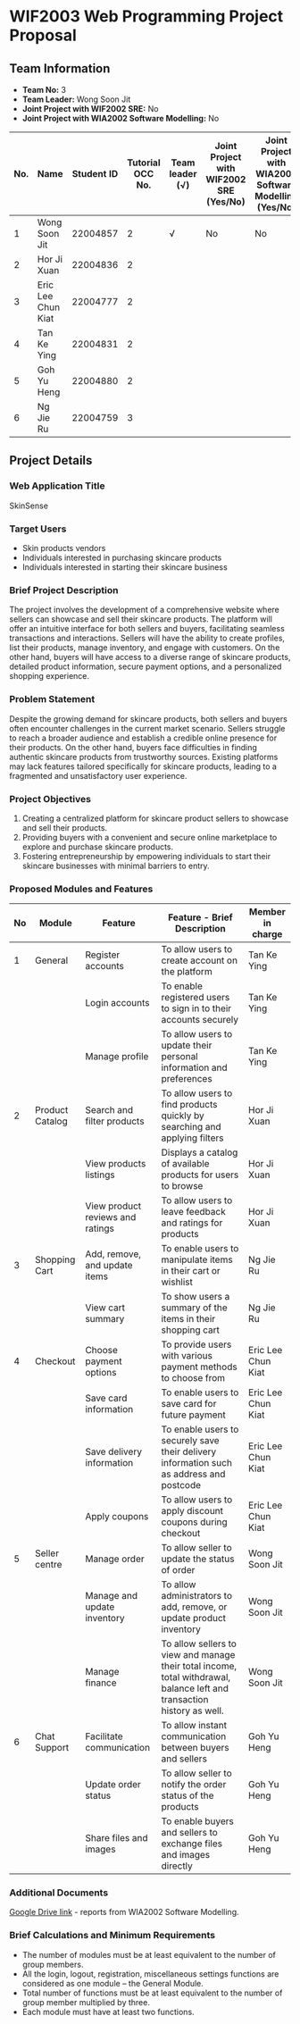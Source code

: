 # WIF2003 Web Programming Project Proposal

## Team Information

- **Team No:** 3
- **Team Leader:** Wong Soon Jit
- **Joint Project with WIF2002 SRE:** No
- **Joint Project with WIA2002 Software Modelling:** No

| No. | Name               | Student ID | Tutorial OCC No. | Team leader (√) | Joint Project with WIF2002 SRE (Yes/No) | Joint Project with WIA2002 Software Modelling (Yes/No) |
|-----|--------------------|------------|------------------|-----------------|-------------------------------------------|------------------------------------------------------|
| 1   | Wong Soon Jit      | 22004857   | 2                | √               | No                                        | No                                                   |
| 2   | Hor Ji Xuan        | 22004836   | 2                |                 |                                           |                                                      |
| 3   | Eric Lee Chun Kiat | 22004777   | 2                |                 |                                           |                                                      |
| 4   | Tan Ke Ying        | 22004831   | 2                |                 |                                           |                                                      |
| 5   | Goh Yu Heng        | 22004880   | 2                |                 |                                           |                                                      |
| 6   | Ng Jie Ru          | 22004759   | 3                |                 |                                           |                                                      |

## Project Details

### Web Application Title

SkinSense

### Target Users

- Skin products vendors
- Individuals interested in purchasing skincare products
- Individuals interested in starting their skincare business

### Brief Project Description

The project involves the development of a comprehensive website where sellers can showcase and sell their skincare products. The platform will offer an intuitive interface for both sellers and buyers, facilitating seamless transactions and interactions. Sellers will have the ability to create profiles, list their products, manage inventory, and engage with customers. On the other hand, buyers will have access to a diverse range of skincare products, detailed product information, secure payment options, and a personalized shopping experience.

### Problem Statement

Despite the growing demand for skincare products, both sellers and buyers often encounter challenges in the current market scenario. Sellers struggle to reach a broader audience and establish a credible online presence for their products. On the other hand, buyers face difficulties in finding authentic skincare products from trustworthy sources. Existing platforms may lack features tailored specifically for skincare products, leading to a fragmented and unsatisfactory user experience.

### Project Objectives

1. Creating a centralized platform for skincare product sellers to showcase and sell their products.
2. Providing buyers with a convenient and secure online marketplace to explore and purchase skincare products.
3. Fostering entrepreneurship by empowering individuals to start their skincare businesses with minimal barriers to entry.

### Proposed Modules and Features

| No  | Module               | Feature                   | Feature - Brief Description                               | Member in charge  |
|-----|----------------------|---------------------------|-----------------------------------------------------------|-------------------|
| 1   | General              | Register accounts         | To allow users to create account on the platform           | Tan Ke Ying       |
|     |                      | Login accounts            | To enable registered users to sign in to their accounts securely | Tan Ke Ying   |
|     |                      | Manage profile            | To allow users to update their personal information and preferences | Tan Ke Ying  |
| 2   | Product Catalog      | Search and filter products| To allow users to find products quickly by searching and applying filters | Hor Ji Xuan |
|     |                      | View products listings   | Displays a catalog of available products for users to browse | Hor Ji Xuan  |
|     |                      | View product reviews and ratings | To allow users to leave feedback and ratings for products | Hor Ji Xuan |
| 3   | Shopping Cart        | Add, remove, and update items | To enable users to manipulate items in their cart or wishlist | Ng Jie Ru |
|     |                      | View cart summary        | To show users a summary of the items in their shopping cart | Ng Jie Ru  |
| 4   | Checkout             | Choose payment options   | To provide users with various payment methods to choose from | Eric Lee Chun Kiat |
|     |                      | Save card information    | To enable users to save card for future payment            | Eric Lee Chun Kiat |
|     |                      | Save delivery information| To enable users to securely save their delivery information such as address and postcode | Eric Lee Chun Kiat |
|     |                      | Apply coupons            | To allow users to apply discount coupons during checkout   | Eric Lee Chun Kiat |
| 5   | Seller centre        | Manage order             | To allow seller to update the status of order | Wong Soon Jit |
|     |                      | Manage and update inventory | To allow administrators to add, remove, or update product inventory | Wong Soon Jit |
|     |                      | Manage finance           | To allow sellers to view and manage their total income, total withdrawal, balance left and transaction history as well. | Wong Soon Jit |
| 6   | Chat Support         | Facilitate communication| To allow instant communication between buyers and sellers | Goh Yu Heng |
|     |                      | Update order status      | To allow seller to notify the order status of the products | Goh Yu Heng |
|     |                      | Share files and images   | To enable buyers and sellers to exchange files and images directly | Goh Yu Heng |

### Additional Documents

[Google Drive link](https://drive.google.com/drive/folders/1K0aCZ4AApGmIK8TehdL3ATDNRt31kjwO?usp=sharing) - reports from WIA2002 Software Modelling.

### Brief Calculations and Minimum Requirements

- The number of modules must be at least equivalent to the number of group members.
- All the login, logout, registration, miscellaneous settings functions are considered as one module – the General Module.
- Total number of functions must be at least equivalent to the number of group member multiplied by three.
- Each module must have at least two functions.
